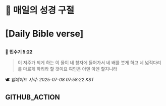 # 🙏 매일의 성경 구절
# [Daily Bible verse]
##
<!-- START_BIBLE_VERSE -->
📖 **민수기 5:22**
> 이 저주가 되게 하는 이 물이 네 창자에 들어가서 네 배를 붓게 하고 네 넓적다리를 마르게 하리라 할 것이요 여인은 아멘 아멘 할지니라

🕊️ _업데이트 시각: 2025-07-08 07:58:22 KST_
  <!-- END_BIBLE_VERSE -->
## GITHUB_ACTION
